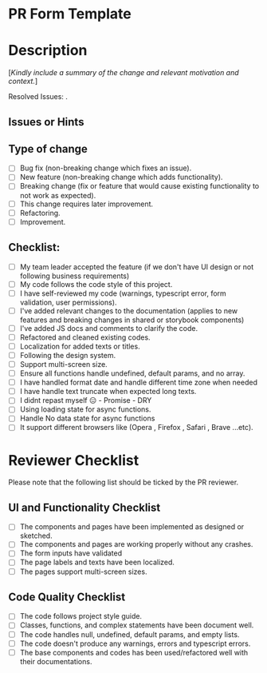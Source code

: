 #  PR Form Template

# Description

[*Kindly include a summary of the change and relevant motivation and context.*]

Resolved Issues: []().

## Issues or Hints

## Type of change

- [ ] Bug fix (non-breaking change which fixes an issue).
- [ ] New feature (non-breaking change which adds functionality).
- [ ] Breaking change (fix or feature that would cause existing functionality to not work as expected).
- [ ] This change requires later improvement.
- [ ] Refactoring.
- [ ] Improvement.

## Checklist:

- [ ] My team leader accepted the feature (if we don't have UI design or not following business requirements)
- [ ] My code follows the code style of this project.
- [ ] I have self-reviewed my code (warnings, typescript error, form validation, user permissions).
- [ ] I've added relevant changes to the documentation (applies to new features and breaking changes in shared or
  storybook components)
- [ ] I've added JS docs and comments to clarify the code.
- [ ] Refactored and cleaned existing codes.
- [ ] Localization for added texts or titles.
- [ ] Following the design system.
- [ ] Support multi-screen size.
- [ ] Ensure all functions handle undefined, default params, and no array.
- [ ] I have handled format date and handle  different time zone when needed
- [ ] I have handle text truncate when expected long texts.
- [ ] I didnt repast myself  😑 - Promise - DRY
- [ ] Using loading state for async functions.
- [ ] Handle No data state for async functions
- [ ] It support different browsers like (Opera , Firefox , Safari , Brave ...etc).

# Reviewer Checklist

Please note that the following list should be ticked by the PR reviewer.

## UI and Functionality Checklist

- [ ] The components and pages have been implemented as designed or sketched.
- [ ] The components and pages are working properly without any crashes.
- [ ] The form inputs have validated
- [ ] The page labels and texts have been localized.
- [ ] The pages support multi-screen sizes.

## Code Quality Checklist

- [ ] The code follows project style guide.
- [ ] Classes, functions, and complex statements have been document well.
- [ ] The code handles null, undefined, default params, and empty lists.
- [ ] The code doesn't produce any warnings, errors and typescript errors.
- [ ] The base components and codes has been used/refactored well with their documentations.
